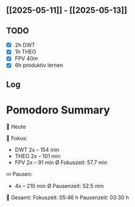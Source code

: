 ## [[2025-05-11]] - [[2025-05-13]]

## TODO
- [x] 2h DWT
- [x] 1h THEO
- [x] FPV 40m
- [x] 6h produktiv lernen 

## Log
# Pomodoro Summary

📅 Heute

🍅 Fokus:
- DWT         2x – 154 min
- THEO        2x – 101 min
- FPV         2x – 91 min
Ø Fokuszeit: 57.7 min

💤 Pausen:
- 4x – 210 min
Ø Pausenzeit: 52.5 min

🧠 Gesamt:
Fokuszeit:  05:46 h
Pausenzeit: 03:30 h

